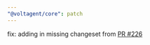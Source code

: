 ```yaml
---
"@voltagent/core": patch
---
```


fix: adding in missing changeset from [PR #226](https://github.com/VoltAgent/voltagent/pull/226)
